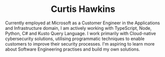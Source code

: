 <h1 align="center">Curtis Hawkins</h1>
<p>
  Currently employed at Microsoft as a Customer Engineer in the Applications and Infrastructure domain, I am actively working with TypeScript, Node, Python, C# and Kusto Query Language. I work primarily with Cloud-native cybersecurity solutions, utilising programmatic techniques to enable customers to improve their security processes. I'm aspiring to learn more about Software Engineering practises and build my own solutions.
  </p>
